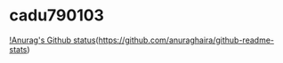 # cadu790103
[!Anurag's Github status](https://gitgub-readme-stats-vercel.app/api/username-cadu790103&show_icons=true-theme-dark)(https://github.com/anuraghaira/github-readme-stats)
